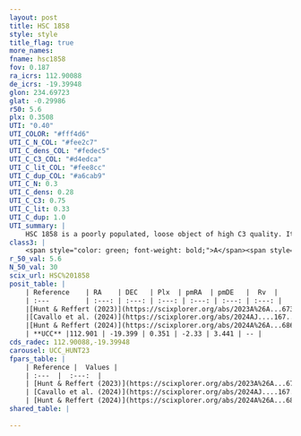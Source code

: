 ```yaml
---
layout: post
title: HSC 1858
style: style
title_flag: true
more_names: 
fname: hsc1858
fov: 0.187
ra_icrs: 112.90088
de_icrs: -19.39948
glon: 234.69723
glat: -0.29986
r50: 5.6
plx: 0.3508
UTI: "0.40"
UTI_COLOR: "#fff4d6"
UTI_C_N_COL: "#fee2c7"
UTI_C_dens_COL: "#fedec5"
UTI_C_C3_COL: "#d4edca"
UTI_C_lit_COL: "#fee8cc"
UTI_C_dup_COL: "#a6cab9"
UTI_C_N: 0.3
UTI_C_dens: 0.28
UTI_C_C3: 0.75
UTI_C_lit: 0.33
UTI_C_dup: 1.0
UTI_summary: |
    HSC 1858 is a poorly populated, loose object of high C3 quality. It was recently reported in the literature.
class3: |
    <span style="color: green; font-weight: bold;">A</span><span style="color: #FFC300; font-weight: bold;">B</span>
r_50_val: 5.6
N_50_val: 30
scix_url: HSC%201858
posit_table: |
    | Reference    | RA    | DEC   | Plx  | pmRA  | pmDE   |  Rv  |
    | :---         | :---: | :---: | :---: | :---: | :---: | :---: |
    |[Hunt & Reffert (2023)](https://scixplorer.org/abs/2023A%26A...673A.114H) | 112.902 | -19.422 | 0.348 | -2.33 | 3.432 | -- |
    |[Cavallo et al. (2024)](https://scixplorer.org/abs/2024AJ....167...12C) | 112.921 | -19.403 | 0.349 | -- | -- | -- |
    |[Hunt & Reffert (2024)](https://scixplorer.org/abs/2024A%26A...686A..42H) | 112.902 | -19.422 | 0.348 | -2.33 | 3.432 | -- |
    | **UCC** |112.901 | -19.399 | 0.351 | -2.33 | 3.441 | -- | 
cds_radec: 112.90088,-19.39948
carousel: UCC_HUNT23
fpars_table: |
    | Reference |  Values |
    | :---  |  :---:  |
    | [Hunt & Reffert (2023)](https://scixplorer.org/abs/2023A%26A...673A.114H) | `AV50=1.511, diffAV50=0.751, MOD50=12.093, logAge50=7.958` |
    | [Cavallo et al. (2024)](https://scixplorer.org/abs/2024AJ....167...12C) | `AV50=1.52, dMod50=12.25, logAge50=8.24, [Fe/H]50=-0.01` |
    | [Hunt & Reffert (2024)](https://scixplorer.org/abs/2024A%26A...686A..42H) | `MassJ=302.589` |
shared_table: |
    
---
```


